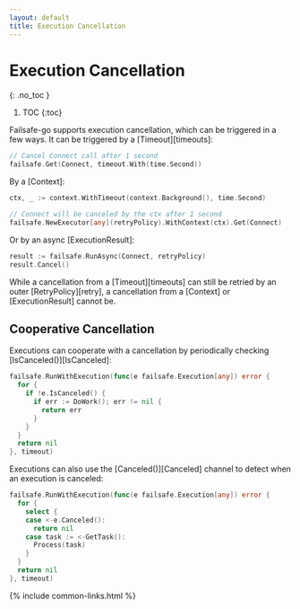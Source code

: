 ```yaml
---
layout: default
title: Execution Cancellation
---
```


# Execution Cancellation
{: .no_toc }

1. TOC
{:toc}

Failsafe-go supports execution cancellation, which can be triggered in a few ways. It can be triggered by a [Timeout][timeouts]:

```go
// Cancel Connect call after 1 second
failsafe.Get(Connect, timeout.With(time.Second))
```

By a [Context]:

```go
ctx, _ := context.WithTimeout(context.Background(), time.Second)

// Connect will be canceled by the ctx after 1 second
failsafe.NewExecutor[any](retryPolicy).WithContext(ctx).Get(Connect)
```

Or by an async [ExecutionResult]:

```go
result := failsafe.RunAsync(Connect, retryPolicy)
result.Cancel()
```

While a cancellation from a [Timeout][timeouts] can still be retried by an outer [RetryPolicy][retry], a cancellation from a [Context] or [ExecutionResult] cannot be.

## Cooperative Cancellation

Executions can cooperate with a cancellation by periodically checking [IsCanceled()][IsCanceled]:

```go
failsafe.RunWithExecution(func(e failsafe.Execution[any]) error {
  for {
    if !e.IsCanceled() {
      if err := DoWork(); err != nil {
        return err
      }
    }
  }
  return nil
}, timeout)
```

Executions can also use the [Canceled()][Canceled] channel to detect when an execution is canceled:

```go
failsafe.RunWithExecution(func(e failsafe.Execution[any]) error {
  for {
    select {
    case <-e.Canceled():
      return nil
    case task := <-GetTask():
      Process(task)
    }
  }
  return nil
}, timeout)
```

{% include common-links.html %}